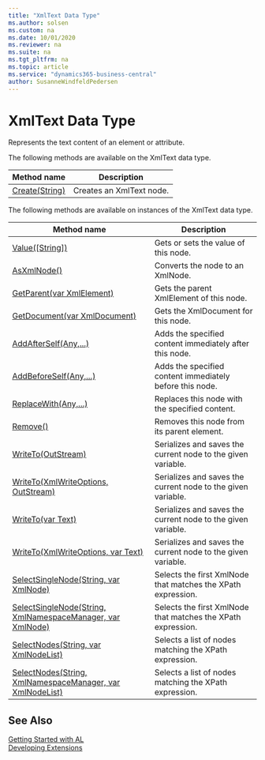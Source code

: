 ```yaml
---
title: "XmlText Data Type"
ms.author: solsen
ms.custom: na
ms.date: 10/01/2020
ms.reviewer: na
ms.suite: na
ms.tgt_pltfrm: na
ms.topic: article
ms.service: "dynamics365-business-central"
author: SusanneWindfeldPedersen
---
```

[//]: # (START>DO_NOT_EDIT)
[//]: # (IMPORTANT:Do not edit any of the content between here and the END>DO_NOT_EDIT.)
[//]: # (Any modifications should be made in the .xml files in the ModernDev repo.)
# XmlText Data Type
Represents the text content of an element or attribute.


The following methods are available on the XmlText data type.


|Method name|Description|
|-----------|-----------|
|[Create(String)](xmltext-create-method.md)|Creates an XmlText node.|

The following methods are available on instances of the XmlText data type.

|Method name|Description|
|-----------|-----------|
|[Value([String])](xmltext-value-method.md)|Gets or sets the value of this node.|
|[AsXmlNode()](xmltext-asxmlnode-method.md)|Converts the node to an XmlNode.|
|[GetParent(var XmlElement)](xmltext-getparent-method.md)|Gets the parent XmlElement of this node.|
|[GetDocument(var XmlDocument)](xmltext-getdocument-method.md)|Gets the XmlDocument for this node.|
|[AddAfterSelf(Any,...)](xmltext-addafterself-method.md)|Adds the specified content immediately after this node.|
|[AddBeforeSelf(Any,...)](xmltext-addbeforeself-method.md)|Adds the specified content immediately before this node.|
|[ReplaceWith(Any,...)](xmltext-replacewith-method.md)|Replaces this node with the specified content.|
|[Remove()](xmltext-remove-method.md)|Removes this node from its parent element.|
|[WriteTo(OutStream)](xmltext-writeto-outstream-method.md)|Serializes and saves the current node to the given variable.|
|[WriteTo(XmlWriteOptions, OutStream)](xmltext-writeto-xmlwriteoptions-outstream-method.md)|Serializes and saves the current node to the given variable.|
|[WriteTo(var Text)](xmltext-writeto-text-method.md)|Serializes and saves the current node to the given variable.|
|[WriteTo(XmlWriteOptions, var Text)](xmltext-writeto-xmlwriteoptions-text-method.md)|Serializes and saves the current node to the given variable.|
|[SelectSingleNode(String, var XmlNode)](xmltext-selectsinglenode-string-xmlnode-method.md)|Selects the first XmlNode that matches the XPath expression.|
|[SelectSingleNode(String, XmlNamespaceManager, var XmlNode)](xmltext-selectsinglenode-string-xmlnamespacemanager-xmlnode-method.md)|Selects the first XmlNode that matches the XPath expression.|
|[SelectNodes(String, var XmlNodeList)](xmltext-selectnodes-string-xmlnodelist-method.md)|Selects a list of nodes matching the XPath expression.|
|[SelectNodes(String, XmlNamespaceManager, var XmlNodeList)](xmltext-selectnodes-string-xmlnamespacemanager-xmlnodelist-method.md)|Selects a list of nodes matching the XPath expression.|

[//]: # (IMPORTANT: END>DO_NOT_EDIT)
## See Also
[Getting Started with AL](../../devenv-get-started.md)  
[Developing Extensions](../../devenv-dev-overview.md)  